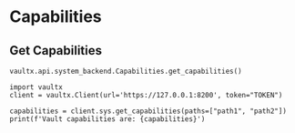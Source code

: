 # Capabilities

## Get Capabilities

`vaultx.api.system_backend.Capabilities.get_capabilities()`

```python3
import vaultx
client = vaultx.Client(url='https://127.0.0.1:8200', token="TOKEN")

capabilities = client.sys.get_capabilities(paths=["path1", "path2"])
print(f'Vault capabilities are: {capabilities}')
```